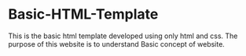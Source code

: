 # Basic-HTML-Template
 This is the basic html template developed using only html and css. The purpose of this website is to understand Basic concept of website. 
